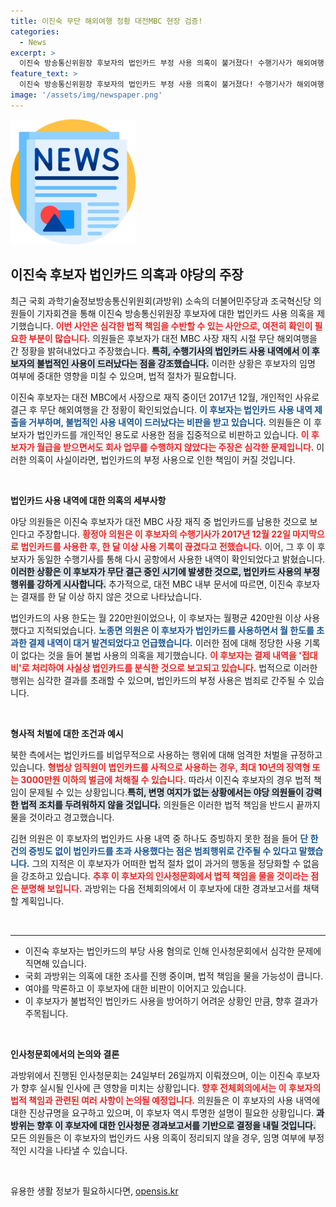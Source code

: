 ```yaml
---
title: 이진숙 무단 해외여행 정황 대전MBC 현장 검증!
categories:
  - News
excerpt: >
  이진숙 방송통신위원장 후보자의 법인카드 부정 사용 의혹이 불거졌다! 수행기사가 해외여행 중 무단 결근으로 월급을 챙겼다는 주장이 제기되며, 규명되지 않은 결제 내역이 논란을 일으키고 있다. 과방위의 긴급 청문회가 기대된다!
feature_text: >
  이진숙 방송통신위원장 후보자의 법인카드 부정 사용 의혹이 불거졌다! 수행기사가 해외여행 중 무단 결근으로 월급을 챙겼다는 주장이 제기되며, 규명되지 않은 결제 내역이 논란을 일으키고 있다. 과방위의 긴급 청문회가 기대된다!
image: '/assets/img/newspaper.png'
---
```


<p><img src="/assets/img/newspaper.png" alt="kimp 속보" /></p>

<h2 data-ke-size="size26">이진숙 후보자 법인카드 의혹과 야당의 주장</h2>

<p data-ke-size="size16">최근 국회 과학기술정보방송통신위원회(과방위) 소속의 더불어민주당과 조국혁신당 의원들이 기자회견을 통해 이진숙 방송통신위원장 후보자에 대한 법인카드 사용 의혹을 제기했습니다. <b><span style="color: #ee2323;">이번 사안은 심각한 법적 책임을 수반할 수 있는 사안으로, 여전히 확인이 필요한 부분이 많습니다.</span></b> 의원들은 후보자가 대전 MBC 사장 재직 시절 무단 해외여행을 간 정황을 밝혀내었다고 주장했습니다. <b><span style="background-color: #21538527;">특히, 수행기사의 법인카드 사용 내역에서 이 후보자의 불법적인 사용이 드러났다는 점을 강조했습니다.</span></b> 이러한 상황은 후보자의 임명 여부에 중대한 영향을 미칠 수 있으며, 법적 절차가 필요합니다.</p>

<p data-ke-size="size16">이진숙 후보자는 대전 MBC에서 사장으로 재직 중이던 2017년 12월, 개인적인 사유로 결근 후 무단 해외여행을 간 정황이 확인되었습니다. <b><span style="color: #1a5490;">이 후보자는 법인카드 사용 내역 제출을 거부하며, 불법적인 사용 내역이 드러났다는 비판을 받고 있습니다.</span></b> 의원들은 이 후보자가 법인카드를 개인적인 용도로 사용한 점을 집중적으로 비판하고 있습니다. <b><span style="color: #ee2323;">이 후보자가 월급을 받으면서도 회사 업무를 수행하지 않았다는 주장은 심각한 문제입니다.</span></b> 이러한 의혹이 사실이라면, 법인카드의 부정 사용으로 인한 책임이 커질 것입니다.</p>

<p data-ke-size="size16">&nbsp;</p>

<p><b>법인카드 사용 내역에 대한 의혹의 세부사항</b></p>

<p data-ke-size="size16">야당 의원들은 이진숙 후보자가 대전 MBC 사장 재직 중 법인카드를 남용한 것으로 보인다고 주장합니다. <b><span style="color: #ee2323;">황정아 의원은 이 후보자의 수행기사가 2017년 12월 22일 마지막으로 법인카드를 사용한 후, 한 달 이상 사용 기록이 끊겼다고 전했습니다.</span></b> 이어, 그 후 이 후보자가 동일한 수행기사를 통해 다시 공항에서 사용한 내역이 확인되었다고 밝혔습니다. <b><span style="background-color: #21538527;">이러한 상황은 이 후보자가 무단 결근 중인 시기에 발생한 것으로, 법인카드 사용의 부정행위를 강하게 시사합니다.</span></b> 추가적으로, 대전 MBC 내부 문서에 따르면, 이진숙 후보자는 결재를 한 달 이상 하지 않은 것으로 나타났습니다.</p>

<p data-ke-size="size16">법인카드의 사용 한도는 월 220만원이었으나, 이 후보자는 월평균 420만원 이상 사용했다고 지적되었습니다. <b><span style="color: #1a5490;">노종면 의원은 이 후보자가 법인카드를 사용하면서 월 한도를 초과한 결제 내역이 대거 발견되었다고 언급했습니다.</span></b> 이러한 점에 대해 정당한 사용 기록이 없다는 것을 들어 불법 사용의 의혹을 제기했습니다. <b><span style="color: #ee2323;">이 후보자는 결제 내역을 '접대비'로 처리하여 사실상 법인카드를 분식한 것으로 보고되고 있습니다.</span></b> 법적으로 이러한 행위는 심각한 결과를 초래할 수 있으며, 법인카드의 부정 사용은 범죄로 간주될 수 있습니다.</p>

<p data-ke-size="size16">&nbsp;</p>

<p><b>형사적 처벌에 대한 조건과 예시</b></p>

<p data-ke-size="size16">북한 측에서는 법인카드를 비업무적으로 사용하는 행위에 대해 엄격한 처벌을 규정하고 있습니다. <b><span style="color: #ee2323;">형법상 임직원이 법인카드를 사적으로 사용하는 경우, 최대 10년의 징역형 또는 3000만원 이하의 벌금에 처해질 수 있습니다.</span></b> 따라서 이진숙 후보자의 경우 법적 책임이 문제될 수 있는 상황입니다.<b><span style="background-color: #21538527;">특히, 변명 여지가 없는 상황에서는 야당 의원들이 강력한 법적 조치를 두려워하지 않을 것입니다.</span></b> 의원들은 이러한 법적 책임을 반드시 끝까지 물을 것이라고 경고했습니다.</p>

<p data-ke-size="size16">김현 의원은 이 후보자의 법인카드 사용 내역 중 하나도 증빙하지 못한 점을 들어 <b><span style="color: #1a5490;">단 한 건의 증빙도 없이 법인카드를 초과 사용했다는 점은 범죄행위로 간주될 수 있다고 말했습니다.</span></b> 그의 지적은 이 후보자가 어떠한 법적 절차 없이 과거의 행동을 정당화할 수 없음을 강조하고 있습니다. <b><span style="color: #ee2323;">추후 이 후보자의 인사청문회에서 법적 책임을 물을 것이라는 점은 분명해 보입니다.</span></b> 과방위는 다음 전체회의에서 이 후보자에 대한 경과보고서를 채택할 계획입니다.</p>

<p data-ke-size="size16">&nbsp;</p>

<hr>

<ul>
<li>이진숙 후보자는 법인카드의 부당 사용 혐의로 인해 인사청문회에서 심각한 문제에 직면해 있습니다.</li>
<li>국회 과방위는 의혹에 대한 조사를 진행 중이며, 법적 책임을 물을 가능성이 큽니다.</li>
<li>여야를 막론하고 이 후보자에 대한 비판이 이어지고 있습니다.</li>
<li>이 후보자가 불법적인 법인카드 사용을 방어하기 어려운 상황인 만큼, 향후 결과가 주목됩니다.</li>
</ul>

<p data-ke-size="size16">&nbsp;</p>

<p><b>인사청문회에서의 논의와 결론</b></p>

<p data-ke-size="size16">과방위에서 진행된 인사청문회는 24일부터 26일까지 이뤄졌으며, 이는 이진숙 후보자가 향후 실시될 인사에 큰 영향을 미치는 상황입니다. <b><span style="color: #ee2323;">향후 전체회의에서는 이 후보자의 법적 책임과 관련된 여러 사항이 논의될 예정입니다.</span></b> 의원들은 이 후보자의 사용 내역에 대한 진상규명을 요구하고 있으며, 이 후보자 역시 투명한 설명이 필요한 상황입니다. <b><span style="background-color: #21538527;">과방위는 향후 이 후보자에 대한 인사청문 경과보고서를 기반으로 결정을 내릴 것입니다.</span></b> 모든 의원들은 이 후보자의 법인카드 사용 의혹이 정리되지 않을 경우, 임명 여부에 부정적인 시각을 나타낼 수 있습니다.</p>

<p data-ke-size="size16">&nbsp;</p>
유용한 생활 정보가 필요하시다면, <a href="https://opensis.kr" rel="dofollow">opensis.kr</a>


